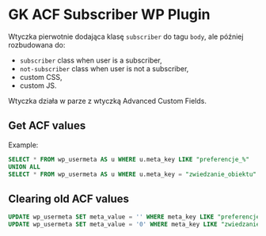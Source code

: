 # GK ACF Subscriber WP Plugin

Wtyczka pierwotnie dodająca klasę `subscriber` do tagu `body`, ale później rozbudowana do:
* `subscriber` class when user is a subscriber,
* `not-subscriber` class when user is not a subscriber,
* custom CSS,
* custom JS.

Wtyczka działa w parze z wtyczką Advanced Custom Fields.

## Get ACF values

Example:

```sql
SELECT * FROM wp_usermeta AS u WHERE u.meta_key LIKE "preferencje_%"
UNION ALL
SELECT * FROM wp_usermeta AS u WHERE u.meta_key = "zwiedzanie_obiektu"
```

## Clearing old ACF values

```sql
UPDATE wp_usermeta SET meta_value = '' WHERE meta_key LIKE "preferencje_%";
UPDATE wp_usermeta SET meta_value = '0' WHERE meta_key LIKE "zwiedzanie_obiektu";
```
